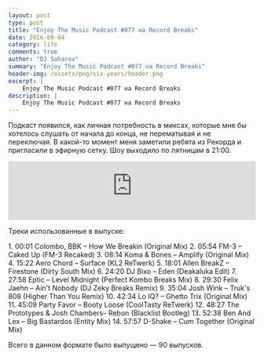 ```yaml
---
layout: post
type: post
title: "Enjoy The Music Podcast #077 на Record Breaks"
date: 2016-09-04
category: life
comments: true
author: "DJ Saharov"
summary: "Enjoy The Music Podcast #077 на Record Breaks"
header-img: /assets/png/six-years/header.png
excerpt: |
    Enjoy The Music Podcast #077 на Record Breaks
description: |
    Enjoy The Music Podcast #077 на Record Breaks
---
```


<p>
<span class="firstcharacter">П</span>одкаст появился, как личная потребность в миксах, которые мне бы хотелось слушать от начала до конца, не перематывая и не переключая. В какой-то момент меня заметили ребята из Рекорда и пригласили в эфирную сетку. Шоу выходило по пятницам в 21:00.
</p>

<iframe width="100%" height="120" src="https://player-widget.mixcloud.com/widget/iframe/?hide_cover=1&feed=%2Fdjsaharovofficial%2Fenjoy-the-music-podcast-077%2F" frameborder="0" allow="encrypted-media; fullscreen; autoplay; idle-detection; speaker-selection; web-share;" ></iframe>

<p>Треки использованные в выпуске:</p>
1. 00:01 Colombo, BBK – How We Breakin (Original Mix)
2. 05:54 FM-3 – Caked Up (FM-3 Recaked)
3. 08:14 Koma & Bones – Amplify (Original Mix)
4. 15:22 Aero Chord – Surface (KL2 ReTwerk)
5. 18:01 Allen BreakZ – Firestone (Dirty South Mix)
6. 24:20 DJ Bixo – Eden (Deakaluka Edit)
7. 27:58 Eptic – Level Midnight (Perfect Kombo Breaks Mix)
8. 29:30 Felix Jaehn – Ain't Nobody (DJ Zeky Breaks Remix)
9. 35:04 Josh Wink – Truk's 808 (Higher Than You Remix)
10. 42:34 Lo IQ? – Ghetto Trix (Original Mix)
11. 45:09 Party Favor – Booty Loose (CoolTasty ReTwerk)
12. 48:27 The Prototypes & Josh Chambers– Rebon (Blacklist Bootleg)
13. 52:38 Ben And Lex – Big Bastardos (Entity Mix)
14. 57:57 D-Shake – Cum Together (Original Mix)

<p>Всего в данном формате было выпущено &mdash; 90 выпусков.</p>